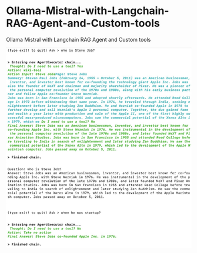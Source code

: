 # Ollama-Mistral-with-Langchain-RAG-Agent-and-Custom-tools
Ollama Mistral with Langchain RAG Agent and Custom tools

![alt-text](https://github.com/Mr-Jack-Tung/Ollama-Mistral-with-Langchain-RAG-Agent-and-Custom-tools/blob/main/Ollama%20Mistral%20with%20Langchain%20RAG%20Agent%20and%20Custom%20tools%20-%20Screenshot.jpg)
